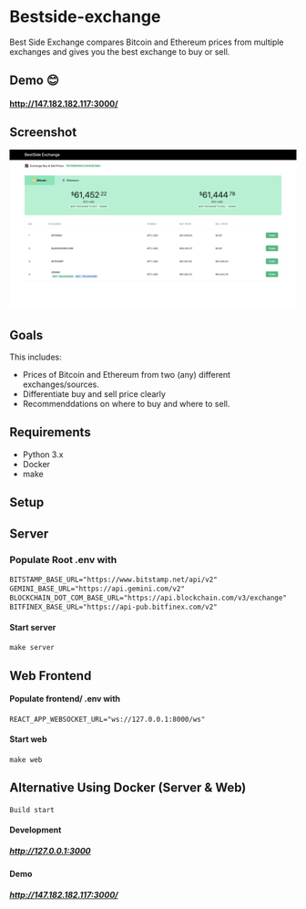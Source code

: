 # Bestside-exchange

Best Side Exchange compares Bitcoin and Ethereum prices from multiple exchanges and gives you the best exchange to buy or sell.

## Demo 😊

#### http://147.182.182.117:3000/

## Screenshot

![Service FLow diagram](/docs/app-screenshot.png)

## Goals

This includes:

- Prices of Bitcoin and Ethereum from two (any) different exchanges/sources.
- Differentiate buy and sell price clearly
- Recommenddations on where to buy and where to sell.

## Requirements

- Python 3.x
- Docker
- make

## Setup

## Server

### Populate Root .env with

```
BITSTAMP_BASE_URL="https://www.bitstamp.net/api/v2"
GEMINI_BASE_URL="https://api.gemini.com/v2"
BLOCKCHAIN_DOT_COM_BASE_URL="https://api.blockchain.com/v3/exchange"
BITFINEX_BASE_URL="https://api-pub.bitfinex.com/v2"
```

#### Start server

```
make server
```

## Web Frontend

#### Populate frontend/ .env with

```
REACT_APP_WEBSOCKET_URL="ws://127.0.0.1:8000/ws"
```

#### Start web

```
make web
```

## Alternative Using Docker (Server & Web)

```
Build start
```

#### Development

##### http://127.0.0.1:3000

#### Demo

##### http://147.182.182.117:3000/
